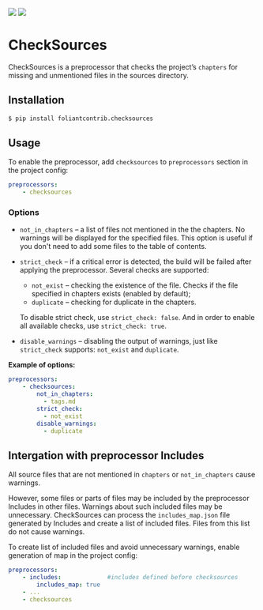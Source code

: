 [![](https://img.shields.io/pypi/v/foliantcontrib.checksources.svg)](https://pypi.org/project/foliantcontrib.checksources/) [![](https://img.shields.io/github/v/tag/foliant-docs/foliantcontrib.checksources.svg?label=GitHub)](https://github.com/foliant-docs/foliantcontrib.checksources)

# CheckSources

CheckSources is a preprocessor that checks the project’s `chapters` for missing and unmentioned files in the sources directory.

## Installation

```bash
$ pip install foliantcontrib.checksources
```

## Usage

To enable the preprocessor, add `checksources` to `preprocessors` section in the project config:

```yaml
preprocessors:
    - checksources
```

### Options

- `not_in_chapters` –  a list of files not mentioned in the the chapters.
  No warnings will be displayed for the specified files.
  This option is useful if you don't need to add some files to the table of contents.
- `strict_check` – if a critical error is detected, the build will be failed after applying the preprocessor.
  Several checks are supported:
    - `not_exist` – checking the existence of the file.
      Checks if the file specified in chapters exists (enabled by default);
    - `duplicate` – checking for duplicate in the chapters.

  To disable strict check, use `strict_check: false`. And in order to enable all available checks, use `strict_check: true`.
- `disable_warnings` – disabling the output of warnings, just like `strict_check` supports: `not_exist` and `duplicate`.

**Example of options:**
```yaml
preprocessors:
    - checksources:
        not_in_chapters:
          - tags.md
        strict_check:
          - not_exist
        disable_warnings:
          - duplicate
```

## Intergation with preprocessor Includes

All source files that are not mentioned in `chapters` or `not_in_chapters` cause warnings.

However, some files or parts of files may be included by the preprocessor Includes in other files. 
Warnings about such included files may be unnecessary. 
CheckSources can process the `includes_map.json` file generated by Includes and create a list of included files. Files from this list do not cause warnings.

To create list of included files and avoid unnecessary warnings, enable generation of map in the project config:

```yaml
preprocessors:
    - includes:             #includes defined before checksources
        includes_map: true
    - ...
    - checksources

```